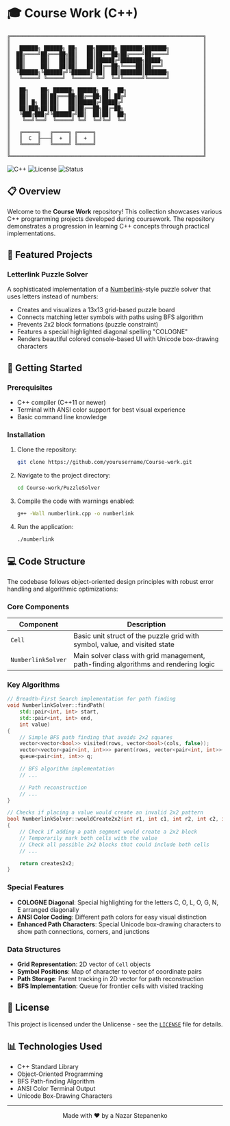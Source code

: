 # 🎓 Course Work (C++)

```
╔═══════════════════════════════════════════════════════════════╗
║                                                               ║
║   ██████╗ ██████╗ ██╗   ██╗██████╗ ███████╗███████╗           ║
║  ██╔════╝██╔═══██╗██║   ██║██╔══██╗██╔════╝██╔════╝           ║
║  ██║     ██║   ██║██║   ██║██████╔╝███████╗█████╗             ║
║  ██║     ██║   ██║██║   ██║██╔══██╗╚════██║██╔══╝             ║
║  ╚██████╗╚██████╔╝╚██████╔╝██║  ██║███████║███████╗           ║
║   ╚═════╝ ╚═════╝  ╚═════╝ ╚═╝  ╚═╝╚══════╝╚══════╝           ║
║                                                               ║
║   ██╗    ██╗ ██████╗ ██████╗ ██╗  ██╗                         ║
║   ██║    ██║██╔═══██╗██╔══██╗██║ ██╔╝                         ║
║   ██║ █╗ ██║██║   ██║██████╔╝█████╔╝                          ║
║   ██║███╗██║██║   ██║██╔══██╗██╔═██╗                          ║
║   ╚███╔███╔╝╚██████╔╝██║  ██║██║  ██╗                         ║
║    ╚══╝╚══╝  ╚═════╝ ╚═╝  ╚═╝╚═╝  ╚═╝                         ║
║                                                               ║
║   ╔═════╗   ╔═════╗ ╔═════╗                                   ║
║   ║  C  ╟───╢  +  ║ ║  +  ║                                   ║
║   ╚═════╝   ╚═════╝ ╚═════╝                                   ║
║                                                               ║
╚═══════════════════════════════════════════════════════════════╝
```

![C++](https://img.shields.io/badge/C%2B%2B-17-blue.svg)
![License](https://img.shields.io/badge/license-Unlicense-green.svg)
![Status](https://img.shields.io/badge/status-active-brightgreen.svg)

## 📋 Overview

Welcome to the **Course Work** repository! This collection showcases various C++ programming projects developed during coursework. The repository demonstrates a progression in learning C++ concepts through practical implementations.

## 🧩 Featured Projects

### Letterlink Puzzle Solver

A sophisticated implementation of a [Numberlink](https://en.wikipedia.org/wiki/Numberlink)-style puzzle solver that uses letters instead of numbers:

- Creates and visualizes a 13x13 grid-based puzzle board
- Connects matching letter symbols with paths using BFS algorithm
- Prevents 2x2 block formations (puzzle constraint)
- Features a special highlighted diagonal spelling "COLOGNE"
- Renders beautiful colored console-based UI with Unicode box-drawing characters

## 🚀 Getting Started

### Prerequisites

- C++ compiler (C++11 or newer)
- Terminal with ANSI color support for best visual experience
- Basic command line knowledge

### Installation

1. Clone the repository:

   ```bash
   git clone https://github.com/yourusername/Course-work.git
   ```

2. Navigate to the project directory:

   ```bash
   cd Course-work/PuzzleSolver
   ```

3. Compile the code with warnings enabled:

   ```bash
   g++ -Wall numberlink.cpp -o numberlink
   ```

4. Run the application:
   ```bash
   ./numberlink
   ```

## 💻 Code Structure

The codebase follows object-oriented design principles with robust error handling and algorithmic optimizations:

### Core Components

| Component          | Description                                                                         |
| ------------------ | ----------------------------------------------------------------------------------- |
| `Cell`             | Basic unit struct of the puzzle grid with symbol, value, and visited state          |
| `NumberlinkSolver` | Main solver class with grid management, path-finding algorithms and rendering logic |

### Key Algorithms

```cpp
// Breadth-First Search implementation for path finding
void NumberlinkSolver::findPath(
    std::pair<int, int> start,
    std::pair<int, int> end,
    int value)
{
    // Simple BFS path finding that avoids 2x2 squares
    vector<vector<bool>> visited(rows, vector<bool>(cols, false));
    vector<vector<pair<int, int>>> parent(rows, vector<pair<int, int>>(cols, {-1, -1}));
    queue<pair<int, int>> q;

    // BFS algorithm implementation
    // ...

    // Path reconstruction
    // ...
}
```

```cpp
// Checks if placing a value would create an invalid 2x2 pattern
bool NumberlinkSolver::wouldCreate2x2(int r1, int c1, int r2, int c2, int value)
{
    // Check if adding a path segment would create a 2x2 block
    // Temporarily mark both cells with the value
    // Check all possible 2x2 blocks that could include both cells
    // ...

    return creates2x2;
}
```

### Special Features

- **COLOGNE Diagonal**: Special highlighting for the letters C, O, L, O, G, N, E arranged diagonally
- **ANSI Color Coding**: Different path colors for easy visual distinction
- **Enhanced Path Characters**: Special Unicode box-drawing characters to show path connections, corners, and junctions

### Data Structures

- **Grid Representation**: 2D vector of `Cell` objects
- **Symbol Positions**: Map of character to vector of coordinate pairs
- **Path Storage**: Parent tracking in 2D vector for path reconstruction
- **BFS Implementation**: Queue for frontier cells with visited tracking

## 📄 License

This project is licensed under the Unlicense - see the [`LICENSE`](LICENSE) file for details.

## 📊 Technologies Used

- C++ Standard Library
- Object-Oriented Programming
- BFS Path-finding Algorithm
- ANSI Color Terminal Output
- Unicode Box-Drawing Characters

---

<p align="center">
  Made with ❤️ by a Nazar Stepanenko
</p>
